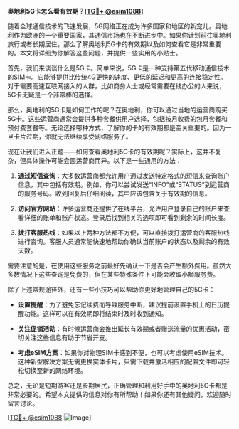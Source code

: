 **奥地利5G卡怎么看有效期？[[TG💪+ @esim1088](https://t.me/s/esim1088)]**

随着全球通信技术的飞速发展，5G网络正在成为许多国家和地区的新宠儿。奥地利作为欧洲的一个重要国家，其通信市场也在不断进步中。如果你计划前往奥地利旅行或者长期居住，那么了解奥地利5G卡的有效期以及如何查看它是非常重要的。本文将详细为你解答这些问题，并提供一些实用的小贴士。

首先，我们来谈谈什么是5G卡。简单来说，5G卡是一种支持第五代移动通信技术的SIM卡。它能够提供比传统4G更快的速度、更低的延迟和更高的连接稳定性。对于需要高速互联网接入的人群，比如商务人士或经常需要在线办公的人来说，5G卡无疑是一个非常棒的选择。

那么，奥地利的5G卡是如何工作的呢？在奥地利，你可以通过当地的运营商购买5G卡。这些运营商通常会提供多种套餐供用户选择，包括按月收费的包月套餐和预付费套餐等。无论选择哪种方式，了解你的卡的有效期都是至关重要的。因为一旦卡片过期，你就无法继续享受网络服务了。

现在让我们进入正题——如何查看奥地利5G卡的有效期呢？实际上，这并不复杂，但具体操作可能会因运营商而异。以下是一些通用的方法：

1. **通过短信查询**：大多数运营商都允许用户通过发送特定格式的短信来查询账户信息，其中包括有效期。例如，你可以尝试发送“INFO”或“STATUS”到运营商的服务号码。收到回复后仔细阅读，其中应该包含关于有效期的信息。

2. **访问官方网站**：许多运营商还提供了在线平台，允许用户登录自己的账户来查看详细的账单和账户状态。登录后找到相关的选项即可看到剩余的时间长度。

3. **拨打客服热线**：如果以上两种方法都不方便，可以直接拨打运营商的客服热线进行咨询。客服人员通常能快速地帮助你确认当前账户的状态以及剩余的有效天数。

需要注意的是，在使用这些服务之前最好先确认一下是否会产生额外费用。虽然大多数情况下这些查询是免费的，但在某些特殊条件下可能会收取小额服务费。

除了上述常规途径外，还有一些小技巧可以帮助你更好地管理自己的5G卡：

- **设置提醒**：为了避免忘记续费而导致服务中断，建议提前设置手机上的日历提醒功能。这样可以在有效期即将结束时及时收到通知。
  
- **关注促销活动**：有时候运营商会推出延长有效期或者赠送流量的优惠活动，密切关注这些信息有助于节省开支。

- **考虑eSIM方案**：如果你对物理SIM卡感到不便，也可以考虑使用eSIM技术。这种新型解决方案无需更换实体卡片，只需下载并激活相应的配置文件即可轻松切换至新的网络环境。

总之，无论是短期游客还是长期居民，正确管理和利用好手中的奥地利5G卡都是非常必要的。希望本文提供的信息对你有所帮助！如果你还有其他疑问，欢迎随时留言讨论。

[[TG💪+ @esim1088](https://t.me/s/esim1088) ![Image](https://i.postimg.cc/4NQfJmqS/Snipaste-2025-05-13-00-14-12.png)]